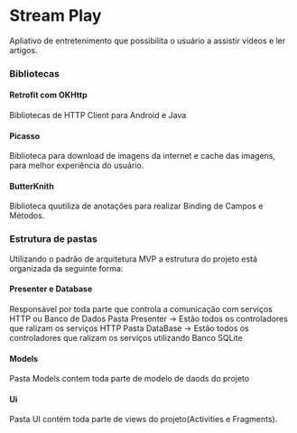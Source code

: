 # Stream Play
Apliativo de entretenimento que possibilita o usuário a assistir vídeos e ler artigos.

### Bibliotecas

#### Retrofit com OKHttp
Bibliotecas de HTTP Client para Android e Java

#### Picasso
Biblioteca para download de imagens da internet e cache das imagens, para melhor experiência do usuário.

#### ButterKnith
Biblioteca quutiliza de anotações para realizar Binding de Campos e Métodos.

### Estrutura de pastas
Utilizando o padrão de arquitetura MVP a estrutura do projeto está organizada da seguinte forma:

#### Presenter e Database
Responsável por toda parte que controla a comunicação com serviços HTTP ou Banco de Dados
Pasta Presenter -> Estão todos os controladores que ralizam os serviços HTTP
Pasta DataBase -> Estão todos os controladores que ralizam os serviços utilizando Banco SQLite

#### Models
Pasta Models contem toda parte de modelo de daods do projeto

#### Ui
Pasta UI contém toda parte de views do projeto(Activities e Fragments).

